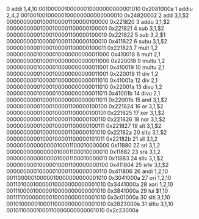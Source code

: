 0   addi $1,$4,10   00100000100000010000000000001010 0x2081000a
1   addiu $2,$4,2   00100100100000100000000000000010 0x24820002
2   add $3,$1,$2    00000000001000100001100000100000 0x221820
3   addu $3,$1,$2   00000000001000100001100000100001 0x221821
4   sub $3,$1,$2    00000000001000100001100000100010 0x221822
5   sub $3,$2,$1    00000000010000010001100000100010 0x411822
6   subu $3,$1,$2   00000000001000100001100000100011 0x221823
7   mult $1,$2      00000000010000010000000000011000 0x410018
8   mult $2,$1      00000000001000100000000000011000 0x220018
9   multu $1,$2     00000000010000010000000000011001 0x410019
10  multu $2,$1     00000000001000100000000000011001 0x220019
11  div $1,$2       00000000010000010000000000011010 0x41001a
12  div $2,$1       00000000001000100000000000011010 0x22001a
13  divu $1,$2      00000000010000010000000000011011 0x41001b
14  divu $2,$1      00000000001000100000000000011011 0x22001b
15  and $3,$1,$2    00000000001000100001100000100100 0x221824
16  or $3,$1,$2     00000000001000100001100000100101 0x221825
17  xor $3,$1,$2    00000000001000100001100000100110 0x221826
18  nor $3,$1,$2    00000000001000100001100000100111 0x221827
19  slt $3,$1,$2    00000000001000100001100000101010 0x22182a
20  sltu $3,$1,$2   00000000001000100001100000101011 0x22182b
21  sll $3,$1,2     00000000000000010001100010000000 0x11880
22  srl $3,$1,2     00000000000000010001100010000010 0x11882
23  sra $3,$1,2     00000000000000010001100010000011 0x11883
24  sllv $3,$1,$2   00000000010000010001100000000100 0x411804
25  srlv $3,$1,$2   00000000010000010001100000000110 0x411806
26  andi $1,$2,10   00110000010000010000000000001010 0x3041000a
27  ori $1,$2,10    00110100010000010000000000001010 0x3441000a
28  xori $1,$2,10   00111000010000010000000000001010 0x3841000a
29  lui $1,10       00111100000000010000000000001010 0x3c01000a
30  slti $3,$1,10   00101000001000110000000000001010 0x2823000a
31  sltiu $3,$1,10  00101100001000110000000000001010 0x2c23000a